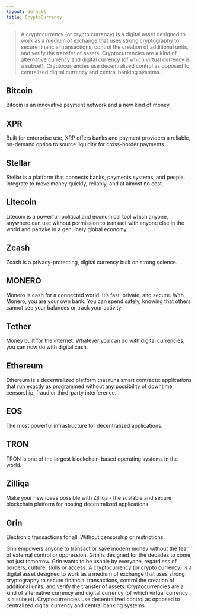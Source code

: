 ```yaml
---
layout: default
title: CryptoCurrency
---
```


> A cryptocurrency (or crypto currency) is a digital asset designed to work as a medium of exchange that uses strong cryptography to secure financial transactions, control the creation of additional units, and verify the transfer of assets. Cryptocurrencies are a kind of alternative currency and digital currency (of which virtual currency is a subset). Cryptocurrencies use decentralized control as opposed to centralized digital currency and central banking systems.

## Bitcoin
Bitcoin is an innovative payment network and a new kind of money.

## XPR
Built for enterprise use, XRP offers banks and payment providers a reliable, on-demand option to source liquidity for cross-border payments.

## Stellar
Stellar is a platform that connects banks, payments systems, and people. Integrate to move money quickly, reliably, and at almost no cost.

## Litecoin
Litecoin is a powerful, political and economical tool which anyone, anywhere can use without permission to transact with anyone else in the world and partake in a genuinely global economy.

## Zcash
Zcash is a privacy-protecting, digital currency built on strong science.

## MONERO
Monero is cash for a connected world. It’s fast, private, and secure. With Monero, you are your own bank. You can spend safely, knowing that others cannot see your balances or track your activity.

## Tether
Money built for the internet. Whatever you can do with digital currencies, you can now do with digital cash.

## Ethereum
Ethereum is a decentralized platform that runs smart contracts: applications that run exactly as programmed without any possibility of downtime, censorship, fraud or third-party interference.

## EOS
The most powerful infrastructure for decentralized applications.

## TRON
TRON is one of the largest blockchain-based operating systems in the world.

## Zilliqa
Make your new ideas possible with Zilliqa - the scalable and secure blockchain platform for hosting decentralized applications.

## Grin
Electronic transactions for all. Without censorship or restrictions.

Grin empowers anyone to transact or save modern money without the fear of external control or oppression. Grin is designed for the decades to come, not just tomorrow. Grin wants to be usable by everyone, regardless of borders, culture, skills or access.
A cryptocurrency (or crypto currency) is a digital asset designed to work as a medium of exchange that uses strong cryptography to secure financial transactions, control the creation of additional units, and verify the transfer of assets. Cryptocurrencies are a kind of alternative currency and digital currency (of which virtual currency is a subset). Cryptocurrencies use decentralized control as opposed to centralized digital currency and central banking systems.
